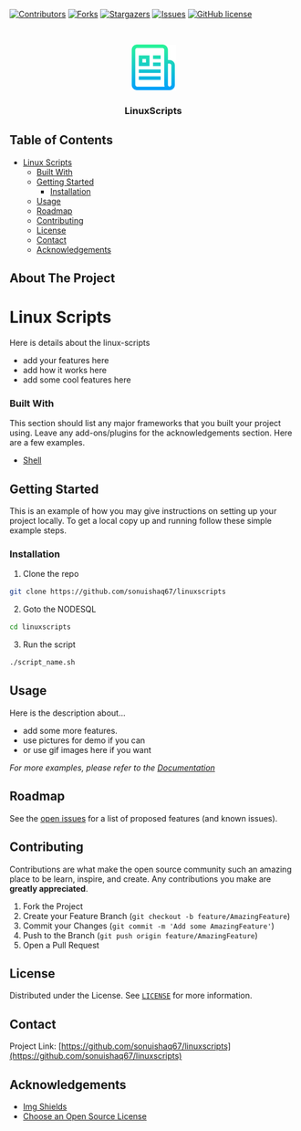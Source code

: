 [![Contributors][contributors-shield]][contributors-url]
[![Forks][forks-shield]][forks-url]
[![Stargazers][stars-shield]][stars-url]
[![Issues][issues-shield]][issues-url]
[![GitHub license](https://img.shields.io/github/license/mycrazyfish/nodesql)](https://github.com/mycrazyfish/nodesql)

<!-- PROJECT LOGO -->
<br />
<p align="center">
  <a href="https://github.com/sonuishaq67/linuxscripts">
    <img src="Image/logo-readme.png" alt="Logo" width="80" height="80">
  </a>
  <h3 align="center">LinuxScripts</h3>
</p>

<!-- TABLE OF CONTENTS -->

## Table of Contents

- [Linux Scripts](#linux-scripts)
    - [Built With](#built-with)
  - [Getting Started](#getting-started)
    - [Installation](#installation)
  - [Usage](#usage)
  - [Roadmap](#roadmap)
  - [Contributing](#contributing)
  - [License](#license)
  - [Contact](#contact)
  - [Acknowledgements](#acknowledgements)

<!-- ABOUT THE PROJECT -->

## About The Project

<p align="center">
  <a href="https://github.com/sonuishaq67/linuxscripts">
    <!-- You can add logo for your LinuxScript -->
    <!-- <img src="" alt="Logo" width="100" height="100"> -->
  </a>
</p>

# Linux Scripts

Here is details about the linux-scripts

- add your features here
- add how it works here
- add some cool features here

### Built With

This section should list any major frameworks that you built your project using. Leave any add-ons/plugins for the acknowledgements section. Here are a few examples.

- [Shell](https://www.shellscript.sh/)

<!-- GETTING STARTED -->

## Getting Started

This is an example of how you may give instructions on setting up your project locally.
To get a local copy up and running follow these simple example steps.

### Installation

1. Clone the repo

```sh
git clone https://github.com/sonuishaq67/linuxscripts
```

2. Goto the NODESQL

```sh
cd linuxscripts
```

3. Run the script

```sh
./script_name.sh
```

<!-- USAGE EXAMPLES -->

## Usage

Here is the description about...

- add some more features.
- use pictures for demo if you can
- or use gif images here if you want

<!-- Here you can add documentation link for the more user-understanble -->

_For more examples, please refer to the [Documentation]()_

<!-- ROADMAP -->

## Roadmap

See the [open issues](https://github.com/sonuishaq67/linuxscripts) for a list of proposed features (and known issues).

<!-- CONTRIBUTING -->

## Contributing

Contributions are what make the open source community such an amazing place to be learn, inspire, and create. Any contributions you make are **greatly appreciated**.

1. Fork the Project
2. Create your Feature Branch (`git checkout -b feature/AmazingFeature`)
3. Commit your Changes (`git commit -m 'Add some AmazingFeature'`)
4. Push to the Branch (`git push origin feature/AmazingFeature`)
5. Open a Pull Request

<!-- LICENSE -->

## License

<!-- Here you can add license link  -->

Distributed under the License. See [`LICENSE`](https://choosealicense.com/licenses/mit/) for more information.

<!-- CONTACT -->

## Contact

Project Link: [https://github.com/sonuishaq67/linuxscripts](https://github.com/sonuishaq67/linuxscripts)

<!-- ACKNOWLEDGEMENTS -->

## Acknowledgements

- [Img Shields](https://shields.io)
- [Choose an Open Source License](https://choosealicense.com)

<!-- MARKDOWN LINKS & IMAGES -->
<!-- https://www.markdownguide.org/basic-syntax/#reference-style-links -->

[contributors-shield]: https://img.shields.io/github/contributors/sonuishaq67/linuxscripts.svg?style=flat
[contributors-url]: https://github.com/sonuishaq67/linuxscripts/graphs/contributors
[forks-shield]: https://img.shields.io/github/forks/sonuishaq67/linuxscripts.svg?style=flat
[forks-url]: https://github.com/sonuishaq67/linuxscripts/network/members
[stars-shield]: https://img.shields.io/github/stars/sonuishaq67/linuxscripts.svg?style=flat
[stars-url]: https://github.com/sonuishaq67/linuxscripts/stargazers
[issues-shield]: https://img.shields.io/github/issues/sonuishaq67/linuxscripts.svg?style=flat
[issues-url]: https://github.com/sonuishaq67/linuxscripts/issues
